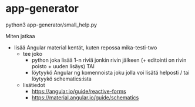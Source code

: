 # app-generator

python3 app-generator/small_help.py

Miten jatkaa

- lisää Angular material kentät, kuten repossa mika-testi-two
  - tee joko
    - python joka lisää 1-n riviä jonkin rivin jälkeen (+ editointi on rivin poisto + uuden lisäys) TAI
    - löytyykö Angular ng komennoista joku jolla voi lisätä helposti / tai löytyykö schematics:ista
  - lisätiedot
    - https://angular.io/guide/reactive-forms
    - https://material.angular.io/guide/schematics
